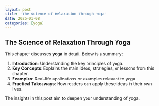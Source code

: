 ```yaml
---
layout: post
title: "The Science of Relaxation Through Yoga"
date: 2025-01-08
categories: [yoga]
---
```


## The Science of Relaxation Through Yoga

This chapter discusses **yoga** in detail. Below is a summary:

1. **Introduction**: Understanding the key principles of yoga.
2. **Key Concepts**: Explains the main ideas, strategies, or lessons from this chapter.
3. **Examples**: Real-life applications or examples relevant to yoga.
4. **Practical Takeaways**: How readers can apply these ideas in their own lives.

The insights in this post aim to deepen your understanding of yoga.
